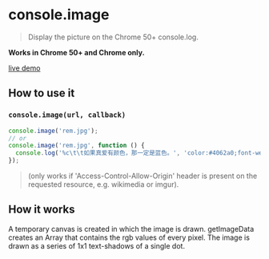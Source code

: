 # console.image

> Display the picture on the Chrome 50+ console.log.

**Works in Chrome 50+ and Chrome only.**

[live demo][live demo]


## How to use it

### `console.image(url, callback)`

```js
console.image('rem.jpg');
// or
console.image('rem.jpg', function () {
  console.log('%c\t\t如果真爱有颜色，那一定是蓝色。', 'color:#4062a0;font-weight:bold;');
});
```
> (only works if 'Access-Control-Allow-Origin' header is present on the requested resource, e.g. wikimedia or imgur).



## How it works

 A temporary canvas is created in which the image is drawn. getImageData creates an Array that contains the rgb values of every pixel. The image is drawn as a series of 1x1 text-shadows of a single dot.


[live demo]: http://52cik.github.io/console.image/
